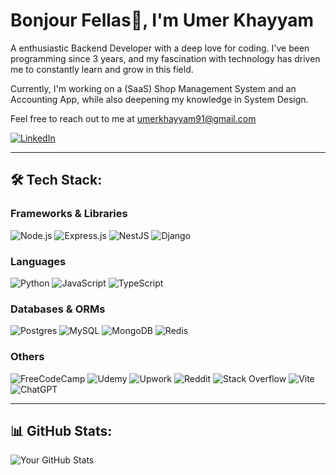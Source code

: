 # Bonjour Fellas👋, I'm Umer Khayyam

A enthusiastic Backend Developer with a deep love for coding. I've been programming since 3 years, and my fascination with technology has driven me to constantly learn and grow in this field.

Currently, I'm working on a (SaaS) Shop Management System and an Accounting App, while also deepening my knowledge in System Design.

Feel free to reach out to me at umerkhayyam91@gmail.com


[![LinkedIn](https://img.shields.io/badge/-LinkedIn-blue)](https://linkedin.com/in/abdul-rehman-waseem)

---

## 🛠 Tech Stack:
### Frameworks & Libraries
![Node.js](https://img.shields.io/badge/-Node.js-339933?logo=node.js&logoColor=white)
![Express.js](https://img.shields.io/badge/-Express.js-000000?logo=express)
![NestJS](https://img.shields.io/badge/-NestJS-E0234E?logo=nestjs&logoColor=white)
![Django](https://img.shields.io/badge/-Django-092E20?logo=django&logoColor=white)

### Languages
![Python](https://img.shields.io/badge/-Python-3776AB?logo=python&logoColor=white)
![JavaScript](https://img.shields.io/badge/-JavaScript-F7DF1E?logo=javascript&logoColor=black)
![TypeScript](https://img.shields.io/badge/-TypeScript-3178C6?logo=typescript&logoColor=white)

### Databases & ORMs
![Postgres](https://img.shields.io/badge/-Postgres-336791?logo=postgresql&logoColor=white)
![MySQL](https://img.shields.io/badge/-MySQL-4479A1?logo=mysql&logoColor=white)
![MongoDB](https://img.shields.io/badge/-MongoDB-47A248?logo=mongodb&logoColor=white)
![Redis](https://img.shields.io/badge/-Redis-DC382D?logo=redis&logoColor=white)

### Others
![FreeCodeCamp](https://img.shields.io/badge/-FreeCodeCamp-006400?logo=freecodecamp)
![Udemy](https://img.shields.io/badge/-Udemy-A435F0?logo=udemy)
![Upwork](https://img.shields.io/badge/-Upwork-6FDA44?logo=upwork)
![Reddit](https://img.shields.io/badge/-Reddit-FF4500?logo=reddit)
![Stack Overflow](https://img.shields.io/badge/-Stack_Overflow-FE7A16?logo=stackoverflow)
![Vite](https://img.shields.io/badge/-Vite-646CFF?logo=vite)
![ChatGPT](https://img.shields.io/badge/-ChatGPT-8B5CF6?logo=openai&logoColor=white)

---

## 📊 GitHub Stats:
![Your GitHub Stats](https://github-readme-stats.vercel.app/api?username=umerkhayyam91&show_icons=true&theme=radical)
